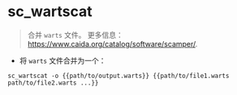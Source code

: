 # sc_wartscat

> 合并 `warts` 文件。
> 更多信息：<https://www.caida.org/catalog/software/scamper/>.

- 将 `warts` 文件合并为一个：

`sc_wartscat -o {{path/to/output.warts}} {{path/to/file1.warts path/to/file2.warts ...}}`